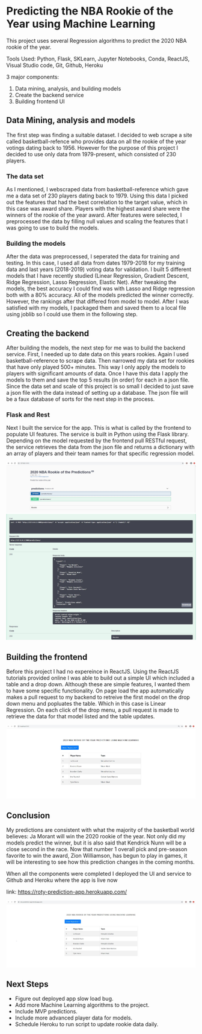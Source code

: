 # Predicting the NBA Rookie of the Year using Machine Learning

This project uses several Regression algorithms to predict the 2020 NBA rookie of the year. 

Tools Used: Python, Flask, SKLearn, Jupyter Notebooks, Conda, ReactJS, Visual Studio code, Git, Github, Heroku

3 major components:
1. Data mining, analysis, and building models
2. Create the backend service
3. Building frontend UI

## Data Mining, analysis and models

The first step was finding a suitable dataset. I decided to web scrape a site called basketball-refence who provides data on all the rookie of the year votings dating back to 1956. However for the purpose of this project I decided to use only data from 1979-present, which consisted of 230 players.

### The data set

As I mentioned, I webscraped data from basketball-reference which gave me a data set of 230 players dating back to 1979. Using this data I picked out the features that had the best correlation to the target value, which in this case was award share. Players with the highest award share were the winners of the rookie of the year award. After features were selected, I preprocessed the data by filling null values and scaling the features that I was going to use to build the models.

### Building the models

After the data was preprocessed, I seperated the data for training and testing. In this case, I used all data from dates 1979-2018 for my training data and last years (2018-2019) voting data for validation. I built 5 different models that I have recently studied (Linear Regression, Gradient Descent, Ridge Regression, Lasso Regression, Elastic Net). After tweaking the models, the best accuracy I could find was with Lasso and Ridge regression both with a 80% accuracy. All of the models predicted the winner correctly. However, the rankings after that differed from model to model. After I was satisfied with my models, I packaged them and saved them to a local file using joblib so I could use them in the following step.

## Creating the backend

After building the models, the next step for me was to build the backend service. First, I needed up to date data on this years rookies. Again I used basketball-reference to scrape data. Then narrowed my data set for rookies that have only played 500+ minutes. This way I only apply the models to players with significant amounts of data. Once I have this data I apply the models to them and save the top 5 results (in order) for each in a json file. Since the data set and scale of this project is so small I decided to just save a json file with the data instead of setting up a database. The json file will be a faux database of sorts for the next step in the process. 


### Flask and Rest

Next I built the service for the app. This is what is called by the frontend to populate UI features. The service is built in Python using the Flask library. Depending on the model requested by the frontend pull RESTful request, the service retrieves the data from the json file and returns a dictionary with an array of players and their team names for that specific regression model. 

![web](/images/service.jpg)
![web](/images/response_example.jpg)


## Building the frontend

Before this project I had no expereince in ReactJS. Using the ReactJS tutorials provided online I was able to build out a simple UI which included a table and a drop down. Although these are simple features, I wanted them to have some specific functionality. On page load the app automatically makes a pull request to my backend to retreive the first model on the drop down menu and popluates the table. Which in this case is Linear Regression. On each click of the drop menu, a pull request is made to retrieve the data for that model listed and the table updates. 


![web](/images/test_app.jpg)

## Conclusion
My predictions are consistent with what the majority of the basketball world believes: Ja Morant will win the 2020 rookie of the year. Not only did my models predict the winner, but it is also said that Kendrick Nunn will be a close second in the race. Now that number 1 overall pick and pre-season favorite to win the award, Zion Williamson, has begun to play in games, it will be interesting to see how this prediction changes in the coming months. 

When all the components were completed I deployed the UI and service to Github and Heroku where the app is live now

link: https://roty-prediction-app.herokuapp.com/

![web](/images/live_app.jpg)


## Next Steps
- Figure out deployed app slow load bug. 
- Add more Machine Learning algorithms to the project. 
- Include MVP predictions.
- Include more advanced player data for models. 
- Schedule Heroku to run script to update rookie data daily.